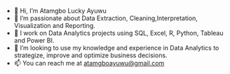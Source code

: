 - 👋 Hi, I’m Atamgbo Lucky Ayuwu
- 👀 I’m passionate about Data Extraction, Cleaning,Interpretation, Visualization and Reporting.
- 🌱 I work on Data Analytics projects using SQL, Excel, R, Python, Tableau and Power BI.
- 💞️ I’m looking to use my knowledge and experience in Data Analytics to strategize, improve and optimize business decisions.
- 📫 You can reach me at atamgboayuwu@gmail.com

<!---
atamgbo/atamgbo is a ✨ special ✨ repository because its `README.md` (this file) appears on your GitHub profile.
You can click the Preview link to take a look at your changes.
--->
